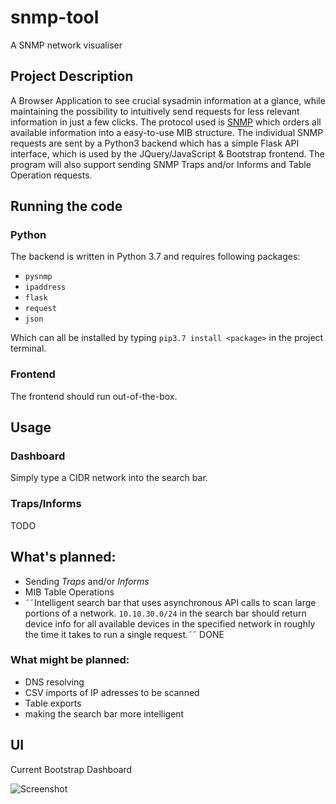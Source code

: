 # snmp-tool
 A SNMP network visualiser
 

## Project Description
A Browser Application to see crucial sysadmin information at a glance, while maintaining the possibility to intuitively send requests for less relevant information in just a few clicks.
The protocol used is [SNMP](https://en.wikipedia.org/wiki/Simple_Network_Management_Protocol) which orders all available information into a easy-to-use MIB structure.
The individual SNMP requests are sent by a Python3 backend which has a simple Flask API interface, which is used by the JQuery/JavaScript & Bootstrap frontend. The program will also support sending SNMP Traps and/or Informs and Table Operation requests.
 
## Running the code
### Python
The backend is written in Python 3.7 and requires following packages:
- `pysnmp`
- `ipaddress`
- `flask`
- `request`
- `json`

Which can all be installed by typing `pip3.7 install <package>` in the project terminal.

### Frontend
The frontend should run out-of-the-box.

## Usage
### Dashboard
Simply type a CIDR network into the search bar.
### Traps/Informs
TODO

## What's planned:
- Sending *Traps* and/or *Informs*
- MIB Table Operations
- ˜˜Intelligent search bar that uses asynchronous API calls to scan large portions of a network. `10.10.30.0/24` in the search bar should return device info for all available devices in the specified network in roughly the time it takes to run a single request.˜˜ DONE

### What might be planned:
- DNS resolving
- CSV imports of IP adresses to be scanned
- Table exports
- making the search bar more intelligent


## UI
Current Bootstrap Dashboard

![Screenshot](https://github.com/Fr4ctal-Dev/snmp-tool/blob/master/frontend/Screenshot%202020-12-09%20at%2010.17.32.png?raw=true)

